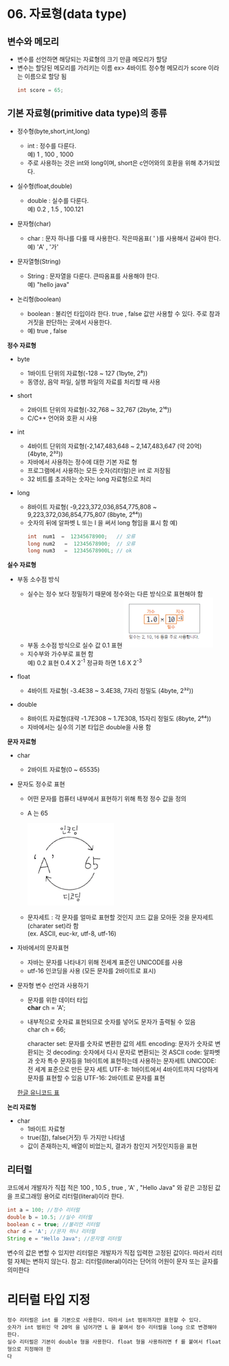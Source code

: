 # 06. 자료형(data type) 

## 변수와 메모리
  * 변수를 선언하면 해당되는 자료형의 크기 만큼 메모리가 할당
  * 변수는 할당된 메모리를 가리키는 이름
  ex> 4바이트 정수형 메모리가 score 이라는 이름으로 할당 됨
    ```java
   	int score = 65; 
     ```
    

## 기본 자료형(primitive data type)의 종류

   * 정수형(byte,short,int,long) 
      + int : 정수를 다룬다. <br>
        예) 1 , 100 , 1000
      + 주로 사용하는 것은 int와 long이며, short은 c언어와의 호환을 위해 추가되었다.  
   * 실수형(float,double) 
      + double : 실수를 다룬다.<br>
        예) 0.2 , 1.5 , 100.121
   
  * 문자형(char) 
    + char : 문자 하나를 다룰 때 사용한다. 작은따옴표( ' )를 사용해서 감싸야 한다.<br>
      예) 'A' , '가'
 
  * 문자열형(String)		
    + String : 문자열을 다룬다. 큰따옴표를 사용해야 한다. <br> 
      예) "hello java"
 
  * 논리형(boolean)
     + boolean : 불리언 타입이라 한다. true , false 값만 사용할 수 있다. 주로 참과 거짓을 판단하는 곳에서 사용한다.
     +  예) true , false
   
**정수 자료형**

  * byte 
     + 1바이트 단위의 자료형(-128 ~ 127 (1byte, 2⁸))
     + 동영상, 음악 파일, 실행 파일의 자료를 처리할 때 사용
  * short 
     + 2바이트 단위의 자료형(-32,768 ~ 32,767 (2byte, 2¹⁶))
     + C/C++ 언어와 호환 시 사용
  * int 
     + 4바이트 단위의 자료형(-2,147,483,648 ~ 2,147,483,647 (약 20억) (4byte, 2³²))
     + 자바에서 사용하는 정수에 대한 기본 자료 형
     + 프로그램에서 사용하는 모든 숫자(리터럴)은 int 로 저장됨
     + 32 비트를 초과하는 숫자는 long 자료형으로 처리

  * long
     + 8바이트 자료형( -9,223,372,036,854,775,808 ~ 9,223,372,036,854,775,807 (8byte, 2⁶⁴))
     + 숫자의 뒤에 알파벳 L 또는 l 을 써서 long 형임을 표시 함
      예)
        ```java
		int  num1  =  12345678900;   // 오류 
		long num2   =  12345678900;  // 오류 
		long num3   =  12345678900L; // ok
        ```

	
**실수 자료형**

  * 부동 소수점 방식
     +  실수는 정수 보다 정밀하기 때문에 정수와는 다른 방식으로 표현해야 함
     +  부동 소수점 방식으로 실수 값 0.1 표현 
       ![변수자료형1](./image/변수자료형1.png)
     +  지수부와 가수부로 표현 함<br>
       예) 0.2 표현 0.4 X 2<sup>-1</sup>  정규화 하면 1.6 X 2<sup>-3</sup> 

  * float  
     -  4바이트 자료형( -3.4E38 ~ 3.4E38, 7자리 정밀도 (4byte, 2³²))
  * double 
     - 8바이트 자료형(대략 -1.7E308 ~ 1.7E308, 15자리 정밀도 (8byte, 2⁶⁴))
     - 자바에서는 실수의 기본 타입은 double을 사용 함
   

**문자 자료형**

  * char  
    + 2바이트 자료형(0 ~ 65535)
	
  * 문자도 정수로 표현
 
    + 어떤 문자를 컴퓨터 내부에서 표현하기 위해 특정 정수 값을 정의
    + A 는 65<br>
    
        ![변수자료형2](./image/변수자료형2.PNG)

    + 문자세트 : 각 문자를 얼마로 표현할 것인지 코드 값을 모아둔 것을 문자세트(charater set)라 함 <br>
            (ex. ASCII, euc-kr, utf-8, utf-16)

 * 자바에서의 문자표현
    + 자바는 문자를  나타내기 위해 전세계 표준인 UNICODE를 사용
    + utf-16 인코딩을 사용 (모든 문자를 2바이트로 표시)


  * 문자형 변수 선언과 사용하기
    + 문자를 위한 데이터 타입
      <br> **char** ch = 'A';
    + 내부적으로 숫자료 표현되므로 숫자를 넣어도 문자가 출력될 수 있음 <br>
      char ch = 66;
   
		character set: 문자를 숫자로 변환한 값의 세트
		encoding: 문자가 숫자로 변환되는 것
		decoding: 숫자에서 다시 문자로 변환되는 것
		ASCII code: 알파벳과 숫자 특수 문자등을 1바이트에 표현하는데 사용하는 문자세트
		UNICODE: 전 세계 표준으로 만든 문자 세트
		UTF-8: 1바이트에서 4바이트까지 다양하게 문자를 표현할 수 있음
		UTF-16: 2바이트로 문자를 표현 
   
    [한글 유니코드 표](http://www.unicode.org/charts/PDF/UAC00.pdf)
	
**논리 자료형**

 * char  
    - 1바이트 자료형
    - true(참), false(거짓) 두 가지만 나타냄
    - 값이 존재하는지, 배열이 비었는지, 결과가 참인지 거짓인지등을 표현
	
  
## 리터럴

코드에서 개발자가 직접 적은 100 , 10.5 , true , 'A' , "Hello Java" 와 같은 고정된 값을 프로그래밍 용어로 리터럴(literal)이라 한다. 
```java
int a = 100; //정수 리터럴
double b = 10.5; //실수 리터럴
boolean c = true; //불리언 리터럴
char d = 'A'; //문자 하나 리터럴
String e = "Hello Java"; //문자열 리터럴 
```
변수의 값은 변할 수 있지만 리터럴은 개발자가 직접 입력한 고정된 값이다. 따라서 리터럴 자체는 변하지 않는다.
참고: 리터럴(literal)이라는 단어의 어원이 문자 또는 글자를 의미한다   
   
# 리터럴 타입 지정
	정수 리터럴은 int 를 기본으로 사용한다. 따라서 int 범위까지만 표현할 수 있다. 
	숫자가 int 범위인 약 20억 을 넘어가면 L 을 붙여서 정수 리터럴을 long 으로 변경해야 한다.
	실수 리터럴은 기본이 double 형을 사용한다. float 형을 사용하려면 f 를 붙여서 float 형으로 지정해야 한
	다   
